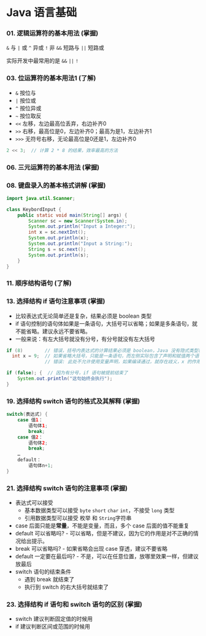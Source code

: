 # Java 语言基础

### 01. 逻辑运算符的基本用法 (掌握)

`&` 与 `|` 或 `^` 异或 `!` 非 `&&` 短路与 `||` 短路或

实际开发中最常用的是 `&&` `||` `!`

### 03. 位运算符的基本用法1 (了解)

* `&` 按位与
* `|` 按位或
* `^` 按位异或
* `~` 按位取反
* `<<` 左移，左边最高位丢弃，右边补齐0
* `>>` 右移，最高位是0，左边补齐0；最高为是1，左边补齐1
* `>>>` 无符号右移，无论最高位是0还是1，左边补齐0

```java
2 << 3;  // 计算 2 * 8 的结果，效率最高的方法
```

### 06. 三元运算符的基本用法 (掌握)

### 08. 键盘录入的基本格式讲解 (掌握)

```java
import java.util.Scanner;

class KeybordInput {
	public static void main(String[] args) {
		Scanner sc = new Scanner(System.in);
		System.out.println("Input a Integer:");
		int x = sc.nextInt();
		System.out.println(x);
		System.out.println("Input a String:");
		String s = sc.next();
		System.out.println(s);
	}
}
```

### 11. 顺序结构语句 (了解)

### 13. 选择结构 if 语句注意事项 (掌握)

* 比较表达式无论简单还是复杂，结果必须是 boolean 类型
* if 语句控制的语句体如果是一条语句，大括号可以省略；如果是多条语句，就不能省略。建议永远不要省略。
* 一般来说：有左大括号就没有分号，有分号就没有左大括号

```java
if (8)        // 错误，括号内表达式的计算结果必须是 boolean，Java 没有隐式类型转换
  int x = 9;  // 如果省略大括号，只能是一条语句，而左侧实际包含了声明和赋值两个语句，所以编译不通过
              // 错误: 此处不允许使用变量声明，如果编译通过，就存在歧义，x 的作用域范围如何确定？

if (false); {  // 因为有分号，if 语句被提前结束了
    System.out.println("这句始终会执行");
}
```

### 19. 选择结构 switch 语句的格式及其解释 (掌握)

```java
switch(表达式) {
    case 值1：
        语句体1;
        break;
    case 值2：
        语句体2;
        break;
    …
    default：	
        语句体n+1;
}
```

### 21. 选择结构 switch 语句的注意事项 (掌握)

* 表达式可以接受
  * 基本数据类型可以接受 `byte` `short` `char` `int`，不接受 `long` 类型
  * 引用数据类型可以接受 枚举 和 `String`字符串
* case 后面只能是**常量**，不能是变量，而且，多个 case 后面的值不能重复
* default 可以省略吗? - 可以省略，但是不建议，因为它的作用是对不正确的情况给出提示。
* break 可以省略吗? - 如果省略会出现 case 穿透，建议不要省略
* default 一定要在最后吗? - 不是，可以在任意位置，放哪里效果一样，但建议放最后
* switch 语句的结束条件
  * 遇到 break 就结束了
  * 执行到 switch 的右大括号就结束了

### 23. 选择结构 if 语句和 switch 语句的区别 (掌握)

* switch 建议判断固定值的时候用
* if 建议判断区间或范围的时候用
